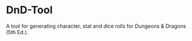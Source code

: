 # DnD-Tool
A tool for generating character, stat and dice rolls for Dungeons &amp; Dragons (5th Ed.).
